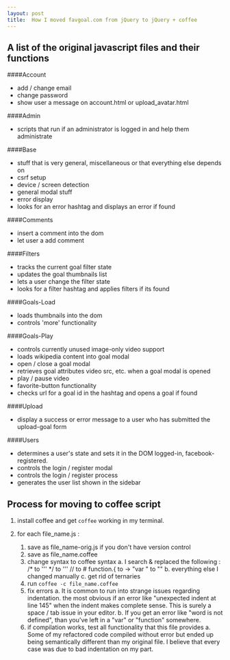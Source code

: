 ```yaml
---
layout: post
title:  How I moved favgoal.com from jQuery to jQuery + coffee
---
```


## A list of the original javascript files and their functions

####Account
* add / change email
* change password
* show user a message on account.html or upload_avatar.html

####Admin
* scripts that run if an administrator is logged in and help them administrate

####Base
* stuff that is very general, miscellaneous or that everything else depends on
* csrf setup
* device / screen detection
* general modal stuff
* error display
* looks for an error hashtag and displays an error if found

####Comments
* insert a comment into the dom
* let user a add comment

####Filters
* tracks the current goal filter state
* updates the goal thumbnails list
* lets a user change the filter state
* looks for a filter hashtag and applies filters if its found

####Goals-Load
* loads thumbnails into the dom
* controls 'more' functionality

####Goals-Play
* controls currently unused image-only video support
* loads wikipedia content into goal modal
* open / close a goal modal
* retrieves goal attributes video src, etc. when a goal modal is opened
* play / pause video
* favorite-button functionality
* checks url for a goal id in the hashtag and opens a goal if found

####Upload
* display a success or error message to a user who has submitted the upload-goal form

####Users
* determines a user's state and sets it in the DOM logged-in, facebook-registered.
* controls the login / register modal
* controls the login / register process
* generates the user list shown in the sidebar



## Process for moving to coffee script

1. install coffee and get `coffee` working in my terminal.

2. for each file_name.js :
	1. save as file_name-orig.js if you don't have version control
	2. save as file_name.coffee
	3. change syntax to coffee syntax
	    a. I search & replaced the following :
	        /* to '''
	        */ to '''
	        // to #
	        function.{ to ->
	        "var " to ""
	    b. everything else I changed manually
	    c. get rid of ternaries
	4. run `coffee -c file_name.coffee`
	5. fix errors
	    a. It is common to run into strange issues regarding indentation. the most obvious if an error like "unexpected indent at line 145" when the indent makes complete sense. This is surely a space / tab issue in your editor.
	    b. If you get an error like "word is not defined", than you've left in a "var" or "function" somewhere.
	6. if compilation works, test all functionality that this file provides
        a. Some of my refactored code compiled without error but ended up being semantically different than my original file. I believe that every case was due to bad indentation on my part.




